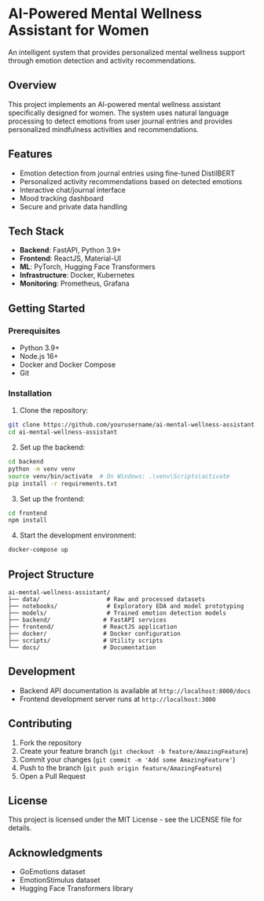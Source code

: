 # AI-Powered Mental Wellness Assistant for Women

An intelligent system that provides personalized mental wellness support through emotion detection and activity recommendations.

## Overview

This project implements an AI-powered mental wellness assistant specifically designed for women. The system uses natural language processing to detect emotions from user journal entries and provides personalized mindfulness activities and recommendations.

## Features

- Emotion detection from journal entries using fine-tuned DistilBERT
- Personalized activity recommendations based on detected emotions
- Interactive chat/journal interface
- Mood tracking dashboard
- Secure and private data handling

## Tech Stack

- **Backend**: FastAPI, Python 3.9+
- **Frontend**: ReactJS, Material-UI
- **ML**: PyTorch, Hugging Face Transformers
- **Infrastructure**: Docker, Kubernetes
- **Monitoring**: Prometheus, Grafana

## Getting Started

### Prerequisites

- Python 3.9+
- Node.js 16+
- Docker and Docker Compose
- Git

### Installation

1. Clone the repository:
```bash
git clone https://github.com/yourusername/ai-mental-wellness-assistant.git
cd ai-mental-wellness-assistant
```

2. Set up the backend:
```bash
cd backend
python -m venv venv
source venv/bin/activate  # On Windows: .\venv\Scripts\activate
pip install -r requirements.txt
```

3. Set up the frontend:
```bash
cd frontend
npm install
```

4. Start the development environment:
```bash
docker-compose up
```

## Project Structure

```
ai-mental-wellness-assistant/
├── data/                   # Raw and processed datasets
├── notebooks/              # Exploratory EDA and model prototyping
├── models/                 # Trained emotion detection models
├── backend/               # FastAPI services
├── frontend/              # ReactJS application
├── docker/                # Docker configuration
├── scripts/               # Utility scripts
└── docs/                  # Documentation
```

## Development

- Backend API documentation is available at `http://localhost:8000/docs`
- Frontend development server runs at `http://localhost:3000`

## Contributing

1. Fork the repository
2. Create your feature branch (`git checkout -b feature/AmazingFeature`)
3. Commit your changes (`git commit -m 'Add some AmazingFeature'`)
4. Push to the branch (`git push origin feature/AmazingFeature`)
5. Open a Pull Request

## License

This project is licensed under the MIT License - see the LICENSE file for details.

## Acknowledgments

- GoEmotions dataset
- EmotionStimulus dataset
- Hugging Face Transformers library 